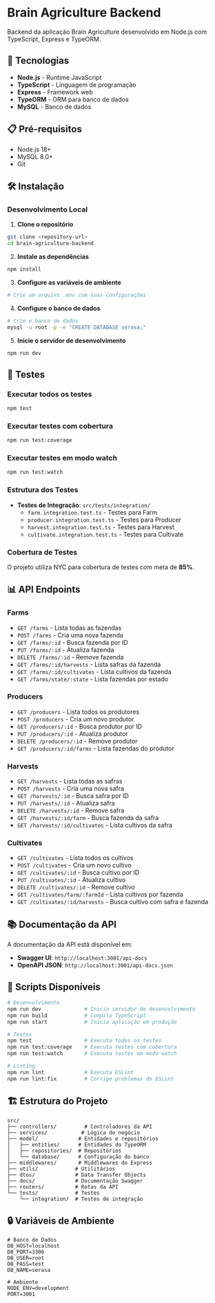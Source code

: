 # Brain Agriculture Backend

Backend da aplicação Brain Agriculture desenvolvido em Node.js com TypeScript, Express e TypeORM.

## 🚀 Tecnologias

- **Node.js** - Runtime JavaScript
- **TypeScript** - Linguagem de programação
- **Express** - Framework web
- **TypeORM** - ORM para banco de dados
- **MySQL** - Banco de dados

## 📋 Pré-requisitos

- Node.js 18+
- MySQL 8.0+
- Git

## 🛠️ Instalação

### Desenvolvimento Local

1. **Clone o repositório**
```bash
git clone <repository-url>
cd brain-agriculture-backend
```

2. **Instale as dependências**
```bash
npm install
```

3. **Configure as variáveis de ambiente**
```bash
# Crie um arquivo .env com suas configurações
```

4. **Configure o banco de dados**
```bash
# Crie o banco de dados
mysql -u root -p -e "CREATE DATABASE serasa;"
```

5. **Inicie o servidor de desenvolvimento**
```bash
npm run dev
```

## 🧪 Testes

### Executar todos os testes
```bash
npm test
```

### Executar testes com cobertura
```bash
npm run test:coverage
```

### Executar testes em modo watch
```bash
npm run test:watch
```

### Estrutura dos Testes

- **Testes de Integração**: `src/tests/integration/`
  - `farm.integration.test.ts` - Testes para Farm
  - `producer.integration.test.ts` - Testes para Producer
  - `harvest.integration.test.ts` - Testes para Harvest
  - `cultivate.integration.test.ts` - Testes para Cultivate

### Cobertura de Testes

O projeto utiliza NYC para cobertura de testes com meta de **85%**.

## 📊 API Endpoints

### Farms
- `GET /farms` - Lista todas as fazendas
- `POST /farms` - Cria uma nova fazenda
- `GET /farms/:id` - Busca fazenda por ID
- `PUT /farms/:id` - Atualiza fazenda
- `DELETE /farms/:id` - Remove fazenda
- `GET /farms/:id/harvests` - Lista safras da fazenda
- `GET /farms/:id/cultivates` - Lista cultivos da fazenda
- `GET /farms/state/:state` - Lista fazendas por estado

### Producers
- `GET /producers` - Lista todos os produtores
- `POST /producers` - Cria um novo produtor
- `GET /producers/:id` - Busca produtor por ID
- `PUT /producers/:id` - Atualiza produtor
- `DELETE /producers/:id` - Remove produtor
- `GET /producers/:id/farms` - Lista fazendas do produtor

### Harvests
- `GET /harvests` - Lista todas as safras
- `POST /harvests` - Cria uma nova safra
- `GET /harvests/:id` - Busca safra por ID
- `PUT /harvests/:id` - Atualiza safra
- `DELETE /harvests/:id` - Remove safra
- `GET /harvests/:id/farm` - Busca fazenda da safra
- `GET /harvests/:id/cultivates` - Lista cultivos da safra

### Cultivates
- `GET /cultivates` - Lista todos os cultivos
- `POST /cultivates` - Cria um novo cultivo
- `GET /cultivates/:id` - Busca cultivo por ID
- `PUT /cultivates/:id` - Atualiza cultivo
- `DELETE /cultivates/:id` - Remove cultivo
- `GET /cultivates/farm/:farmId` - Lista cultivos por fazenda
- `GET /cultivates/:id/harvests` - Busca cultivo com safra e fazenda

## 📚 Documentação da API

A documentação da API está disponível em:
- **Swagger UI**: `http://localhost:3001/api-docs`
- **OpenAPI JSON**: `http://localhost:3001/api-docs.json`

## 🔧 Scripts Disponíveis

```bash
# Desenvolvimento
npm run dev              # Inicia servidor de desenvolvimento
npm run build            # Compila TypeScript
npm run start            # Inicia aplicação em produção

# Testes
npm test                 # Executa todos os testes
npm run test:coverage    # Executa testes com cobertura
npm run test:watch       # Executa testes em modo watch

# Linting
npm run lint             # Executa ESLint
npm run lint:fix         # Corrige problemas do ESLint
```

## 🏗️ Estrutura do Projeto

```
src/
├── controllers/         # Controladores da API
├── services/           # Lógica de negócio
├── model/             # Entidades e repositórios
│   ├── entities/      # Entidades do TypeORM
│   ├── repositories/  # Repositórios
│   └── database/      # Configuração do banco
├── middlewares/       # Middlewares do Express
├── utils/            # Utilitários
├── dtos/             # Data Transfer Objects
├── docs/             # Documentação Swagger
├── routers/          # Rotas da API
└── tests/            # Testes
    └── integration/  # Testes de integração
```

## 🔒 Variáveis de Ambiente

```env
# Banco de Dados
DB_HOST=localhost
DB_PORT=3306
DB_USER=root
DB_PASS=test
DB_NAME=serasa

# Ambiente
NODE_ENV=development
PORT=3001
```